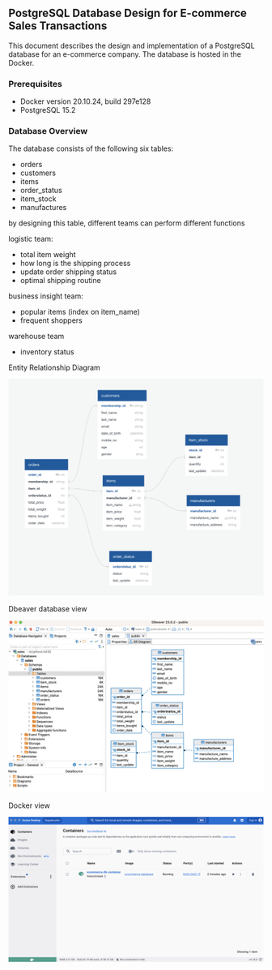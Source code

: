 ## PostgreSQL Database Design for E-commerce Sales Transactions

This document describes the design and implementation of a PostgreSQL database for an e-commerce company. 
The database is hosted in the Docker.

### Prerequisites
- Docker version 20.10.24, build 297e128
- PostgreSQL 15.2

### Database Overview

The database consists of the following six tables:

* orders
* customers
* items
* order_status
* item_stock
* manufactures

by designing this table, different teams can perform different functions

logistic team:

* total item weight
* how long is the shipping process
* update order shipping status
* optimal shipping routine

business insight team:

* popular items (index on item_name)
* frequent shoppers

warehouse team

* inventory status

Entity Relationship Diagram

![result image](./images/erd.png)

Dbeaver database view

![result image](./images/dbeaver.png)

Docker view

![result image](./images/docker.png)



